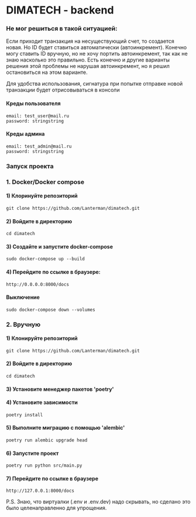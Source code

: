 # DIMATECH - backend

### Не мог решиться в такой ситуацией:

Если приходит транзакция на несуществующий счет, то создается новая. Но ID будет ставиться автоматически (автоинкремент). Конечно могу ставить ID вручную, но не хочу портить автоинкремент, так как не знаю насколько это правильно. Есть конечно и другие варианты решения этой проблемы не нарушая автоинкремент, но я решил остановиться на этом варианте.

Для удобства использования, сигнатура при попытке отправке новой транзакции будет отрисовываться в консоли

#### Креды пользователя

```
email: test_user@mail.ru
password: stringstring
```

#### Креды админа

```
email: test_admin@mail.ru
password: stringstring
```

### Запуск проекта

### 1. Docker/Docker compose

#### 1) Клоринуйте репозиторий

```
git clone https://github.com/Lanterman/dimatech.git
```

#### 2) Войдите в директорию

```
cd dimatech
```

#### 3) Создайте и запустите docker-compose

```
sudo docker-compose up --build
```

#### 4) Перейдите по ссылке в браузере:

```
http://0.0.0.0:8000/docs
```

#### Выключение

```
sudo docker-compose down --volumes
```

### 2. Вручную

#### 1) Клонируйте репозиторий

```
git clone https://github.com/Lanterman/dimatech.git
```

#### 2) Войдите в директорию

```
cd dimatech
```

#### 3)  Установите менеджер пакетов 'poetry'

#### 4) Установите зависимости

```
poetry install
```

#### 5)  Выполните миграцию с помощью 'alembic'

```
poetry run alembic upgrade head
```

#### 6) Запустите проект

```
poetry run python src/main.py
```

#### 7) Перейдите по ссылке в браузере

```
http://127.0.0.1:8000/docs
```

P.S.
Знаю, что виртуалки (.env и .env.dev) надо скрывать, но сделано это было целенаправленно для упрощения.
